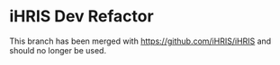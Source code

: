 # iHRIS Dev Refactor

This branch has been merged with https://github.com/iHRIS/iHRIS and should no longer be used.
